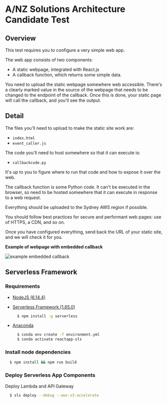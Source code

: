 # A/NZ Solutions Architecture Candidate Test

## Overview

This test requires you to configure a very simple web app.

The web app consists of two components:

  - A static webpage, integrated with React.js
  - A callback function, which returns some simple data.

You need to upload the static webpage somewhere web accessible. There's a clearly marked value in the source of the webpage that needs to be changed to the endpoint of the callback. Once this is done, your static page will call the callback, and you'll see the output.

## Detail

The files you'll need to upload to make the static site work are:

  - `index.html`
  - `event_caller.js`

The code you'll need to host somewhere so that it can execute is:

  - `callbackcode.py`

It's up to you to figure where to run that code and how to expose it over the web.

The callback function is some Python code. It can't be executed in the browser, so need to be hosted somewhere that it can execute in response to a web request.

Everything should be uploaded to the Sydney AWS region if possible.

You should follow best practices for secure and performant web pages: use of HTTPS, a CDN, and so on.

Once you have configured everything, send back the URL of your static site, and we will check it for you.

**Example of webpage with embedded callback**

![example embedded callback](example-embedded-callback.png)


## Serverless Framework

### Requirements
- [NodeJS (6.14.4)](https://nodejs.org/en/)
- [Serverless Framework (1.65.0)](https://www.serverless.com/framework/docs/providers/aws/guide/installation/)
    ```bash
      $ npm install -g serverless
    ```
- [Anaconda](https://docs.anaconda.com/anaconda/install/)

    ```bash
      $ conda env create -f environment.yml
      $ conda activate reactapp-sls
    ```
  
### Install node dependencies
  ```bash
    $ npm install && npm run build
  ```

### Deploy Serverless App Components

Deploy Lambda and API Gateway
  ```bash
    $ sls deploy --debug --aws-s3-accelerate
  ```




  
